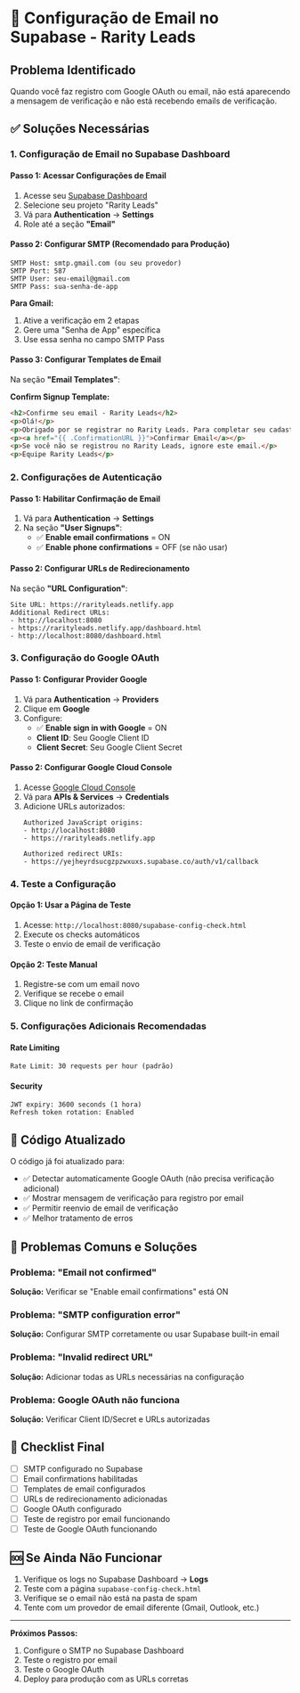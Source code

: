 # 📧 Configuração de Email no Supabase - Rarity Leads

## Problema Identificado
Quando você faz registro com Google OAuth ou email, não está aparecendo a mensagem de verificação e não está recebendo emails de verificação.

## ✅ Soluções Necessárias

### 1. Configuração de Email no Supabase Dashboard

#### Passo 1: Acessar Configurações de Email
1. Acesse seu [Supabase Dashboard](https://supabase.com/dashboard)
2. Selecione seu projeto "Rarity Leads"
3. Vá para **Authentication** → **Settings**
4. Role até a seção **"Email"**

#### Passo 2: Configurar SMTP (Recomendado para Produção)
```
SMTP Host: smtp.gmail.com (ou seu provedor)
SMTP Port: 587
SMTP User: seu-email@gmail.com
SMTP Pass: sua-senha-de-app
```

**Para Gmail:**
1. Ative a verificação em 2 etapas
2. Gere uma "Senha de App" específica
3. Use essa senha no campo SMTP Pass

#### Passo 3: Configurar Templates de Email
Na seção **"Email Templates"**:

**Confirm Signup Template:**
```html
<h2>Confirme seu email - Rarity Leads</h2>
<p>Olá!</p>
<p>Obrigado por se registrar no Rarity Leads. Para completar seu cadastro, clique no link abaixo:</p>
<p><a href="{{ .ConfirmationURL }}">Confirmar Email</a></p>
<p>Se você não se registrou no Rarity Leads, ignore este email.</p>
<p>Equipe Rarity Leads</p>
```

### 2. Configurações de Autenticação

#### Passo 1: Habilitar Confirmação de Email
1. Vá para **Authentication** → **Settings**
2. Na seção **"User Signups"**:
   - ✅ **Enable email confirmations** = ON
   - ✅ **Enable phone confirmations** = OFF (se não usar)

#### Passo 2: Configurar URLs de Redirecionamento
Na seção **"URL Configuration"**:
```
Site URL: https://rarityleads.netlify.app
Additional Redirect URLs:
- http://localhost:8080
- https://rarityleads.netlify.app/dashboard.html
- http://localhost:8080/dashboard.html
```

### 3. Configuração do Google OAuth

#### Passo 1: Configurar Provider Google
1. Vá para **Authentication** → **Providers**
2. Clique em **Google**
3. Configure:
   - ✅ **Enable sign in with Google** = ON
   - **Client ID**: Seu Google Client ID
   - **Client Secret**: Seu Google Client Secret

#### Passo 2: Configurar Google Cloud Console
1. Acesse [Google Cloud Console](https://console.cloud.google.com)
2. Vá para **APIs & Services** → **Credentials**
3. Adicione URLs autorizados:
   ```
   Authorized JavaScript origins:
   - http://localhost:8080
   - https://rarityleads.netlify.app
   
   Authorized redirect URIs:
   - https://yejheyrdsucgzpzwxuxs.supabase.co/auth/v1/callback
   ```

### 4. Teste a Configuração

#### Opção 1: Usar a Página de Teste
1. Acesse: `http://localhost:8080/supabase-config-check.html`
2. Execute os checks automáticos
3. Teste o envio de email de verificação

#### Opção 2: Teste Manual
1. Registre-se com um email novo
2. Verifique se recebe o email
3. Clique no link de confirmação

### 5. Configurações Adicionais Recomendadas

#### Rate Limiting
```
Rate Limit: 30 requests per hour (padrão)
```

#### Security
```
JWT expiry: 3600 seconds (1 hora)
Refresh token rotation: Enabled
```

## 🔧 Código Atualizado

O código já foi atualizado para:
- ✅ Detectar automaticamente Google OAuth (não precisa verificação adicional)
- ✅ Mostrar mensagem de verificação para registro por email
- ✅ Permitir reenvio de email de verificação
- ✅ Melhor tratamento de erros

## 🚨 Problemas Comuns e Soluções

### Problema: "Email not confirmed"
**Solução:** Verificar se "Enable email confirmations" está ON

### Problema: "SMTP configuration error"
**Solução:** Configurar SMTP corretamente ou usar Supabase built-in email

### Problema: "Invalid redirect URL"
**Solução:** Adicionar todas as URLs necessárias na configuração

### Problema: Google OAuth não funciona
**Solução:** Verificar Client ID/Secret e URLs autorizadas

## 📝 Checklist Final

- [ ] SMTP configurado no Supabase
- [ ] Email confirmations habilitadas
- [ ] Templates de email configurados
- [ ] URLs de redirecionamento adicionadas
- [ ] Google OAuth configurado
- [ ] Teste de registro por email funcionando
- [ ] Teste de Google OAuth funcionando

## 🆘 Se Ainda Não Funcionar

1. Verifique os logs no Supabase Dashboard → **Logs**
2. Teste com a página `supabase-config-check.html`
3. Verifique se o email não está na pasta de spam
4. Tente com um provedor de email diferente (Gmail, Outlook, etc.)

---

**Próximos Passos:**
1. Configure o SMTP no Supabase Dashboard
2. Teste o registro por email
3. Teste o Google OAuth
4. Deploy para produção com as URLs corretas
